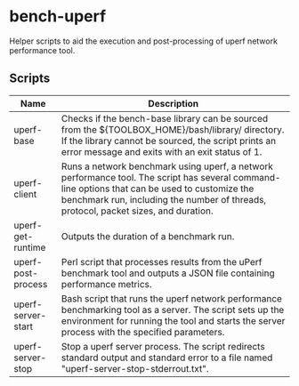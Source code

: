 # bench-uperf
Helper scripts to aid the execution and post-processing of uperf network performance tool.

## Scripts

Name | Description
-----|------------
uperf-base | Checks if the bench-base library can be sourced from the ${TOOLBOX_HOME}/bash/library/ directory. If the library cannot be sourced, the script prints an error message and exits with an exit status of 1.
uperf-client | Runs a network benchmark using uperf, a network performance tool. The script has several command-line options that can be used to customize the benchmark run, including the number of threads, protocol, packet sizes, and duration.
uperf-get-runtime | Outputs the duration of a benchmark run.
uperf-post-process | Perl script that processes results from the uPerf benchmark tool and outputs a JSON file containing performance metrics.
uperf-server-start | Bash script that runs the uperf network performance benchmarking tool as a server. The script sets up the environment for running the tool and starts the server process with the specified parameters.
uperf-server-stop | Stop a uperf server process. The script redirects standard output and standard error to a file named "uperf-server-stop-stderrout.txt".
